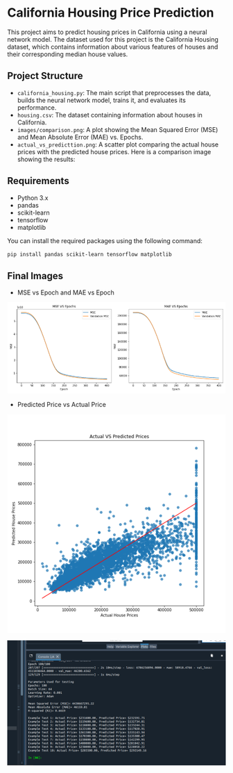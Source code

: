 # California Housing Price Prediction

This project aims to predict housing prices in California using a neural network model. The dataset used for this project is the California Housing dataset, which contains information about various features of houses and their corresponding median house values.

## Project Structure

- `california_housing.py`: The main script that preprocesses the data, builds the neural network model, trains it, and evaluates its performance.
- `housing.csv`: The dataset containing information about houses in California.
- `images/comparison.png`: A plot showing the Mean Squared Error (MSE) and Mean Absolute Error (MAE) vs. Epochs.
- `actual_vs_predicttion.png`: A scatter plot comparing the actual house prices with the predicted house prices.
  Here is a comparison image showing the results:





## Requirements

- Python 3.x
- pandas
- scikit-learn
- tensorflow
- matplotlib

You can install the required packages using the following command:

```bash
pip install pandas scikit-learn tensorflow matplotlib
```

## Final Images

- MSE vs Epoch and MAE vs Epoch

![Comparison Image](images/comparison.png)

- Predicted Price vs Actual Price

![Predicted Image](images/actual_vs_prediction.png)

![Predicted Image](images/predicted.png)
